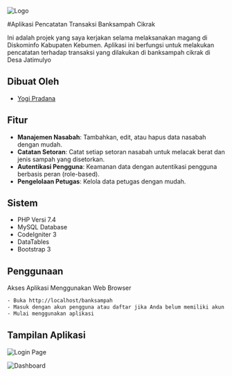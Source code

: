 
![Logo](https://i.ibb.co/P9CZXC5/logo2.png)

#Aplikasi Pencatatan Transaksi Banksampah Cikrak

Ini adalah projek yang saya kerjakan selama melaksanakan magang di Diskominfo Kabupaten Kebumen. Aplikasi ini
berfungsi untuk melakukan pencatatan terhadap transaksi yang dilakukan di banksampah cikrak di Desa Jatimulyo


## Dibuat Oleh

- [Yogi Pradana](https://github.com/yogip45)


## Fitur

- **Manajemen Nasabah**: Tambahkan, edit, atau hapus data nasabah dengan mudah.
- **Catatan Setoran**: Catat setiap setoran nasabah untuk melacak berat dan jenis sampah yang disetorkan.
- **Autentikasi Pengguna**: Keamanan data dengan autentikasi pengguna berbasis peran (role-based).
- **Pengelolaan Petugas**: Kelola data petugas dengan mudah.


## Sistem
- PHP Versi 7.4
- MySQL Database
- CodeIgniter 3
- DataTables
- Bootstrap 3
## Penggunaan

Akses Aplikasi Menggunakan Web Browser

```bash
- Buka http://localhost/banksampah
- Masuk dengan akun pengguna atau daftar jika Anda belum memiliki akun.
- Mulai menggunakan aplikasi
```
    
## Tampilan Aplikasi

![Login Page](https://i.ibb.co/cKW8xBw/Screenshot-2023-09-10-204626.png)

![Dashboard](https://i.ibb.co/51kyZMW/Screenshot-2023-09-10-204934.png)

